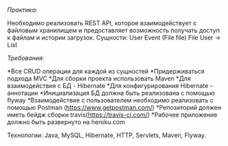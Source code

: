 *Практика:*

Необходимо реализовать REST API, которое взаимодействует с файловым хранилищем и предоставляет возможность получать доступ к файлам и истории загрузок.
Сущности:
User
Event (File file)
File
User -> List<Events>
  
*Требования:*
  
*Все CRUD операции для каждой из сущностей
*Придерживаться подхода MVC
*Для сборки проекта использовать Maven
*Для взаимодействия с БД - Hibernate
*Для конфигурирования Hibernate - аннотации
*Инициализация БД должна быть реализована с помощью flyway
*Взаимодействие с пользователем необходимо реализовать с помощью Postman (https://www.getpostman.com/)
*Репозиторий должен иметь бейдж сборки travis(https://travis-ci.com/)
*Рабочее приложение должно быть развернуто на heroku.com
  
Технологии: Java, MySQL, Hibernate, HTTP, Servlets, Maven, Flyway.

